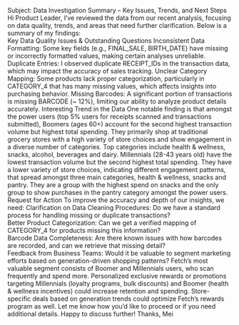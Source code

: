 Subject: Data Investigation Summary – Key Issues, Trends, and Next Steps
Hi Product Leader,
I’ve reviewed the data from our recent analysis, focusing on data quality, trends, and areas that need further clarification. Below is a summary of my findings: <br />
Key Data Quality Issues & Outstanding Questions
Inconsistent Data Formatting: Some key fields (e.g., FINAL_SALE, BIRTH_DATE) have missing or incorrectly formatted values, making certain analyses unreliable.
Duplicate Entries: I observed duplicate RECEIPT_IDs in the transaction data, which may impact the accuracy of sales tracking.
Unclear Category Mapping: Some products lack proper categorization, particularly in CATEGORY_4 that has many missing values, which affects insights into purchasing behavior.
Missing Barcodes: A significant portion of transactions is missing BARCODE (~ 12%), limiting our ability to analyze product details accurately.
Interesting Trend in the Data
One notable finding is that amongst the power users (top 5% users for receipts scanned and transactions submitted), Boomers (ages 60+) account for the second highest transaction volume but highest total spending. They primarily shop at traditional grocery stores with a high variety of store choices and show engagement in a diverse number of categories. Top categories include health & wellness, snacks, alcohol, beverages and dairy. 
Millennials (28-43 years old) have the lowest transaction volume but the second highest total spending. They have a lower variety of store choices, indicating different engagement patterns, that spread amongst three main categories,  health & wellness, snacks and pantry. They are a group with the highest spend on snacks and the only group to show purchases in the pantry category amongst the power users. 
Request for Action
To improve the accuracy and depth of our insights, we need:
Clarification on Data Cleaning Procedures: Do we have a standard process for handling missing or duplicate transactions?<br />
Better Product Categorization: Can we get a verified mapping of CATEGORY_4 for products missing this information?<br />
Barcode Data Completeness: Are there known issues with how barcodes are recorded, and can we retrieve that missing detail?<br />
Feedback from Business Teams: Would it be valuable to segment marketing efforts based on generation-driven shopping patterns? Fetch’s most valuable segment consists of Boomer and Millennials users, who scan frequently and spend more. Personalized exclusive rewards or promotions targeting Millennials (loyalty programs, bulk discounts) and Boomer (health & wellness incentives) could increase retention and spending. Store-specific deals based on generation trends could optimize Fetch’s rewards program as well. 
Let me know how you’d like to proceed or if you need additional details. Happy to discuss further!
Thanks,
Mei

